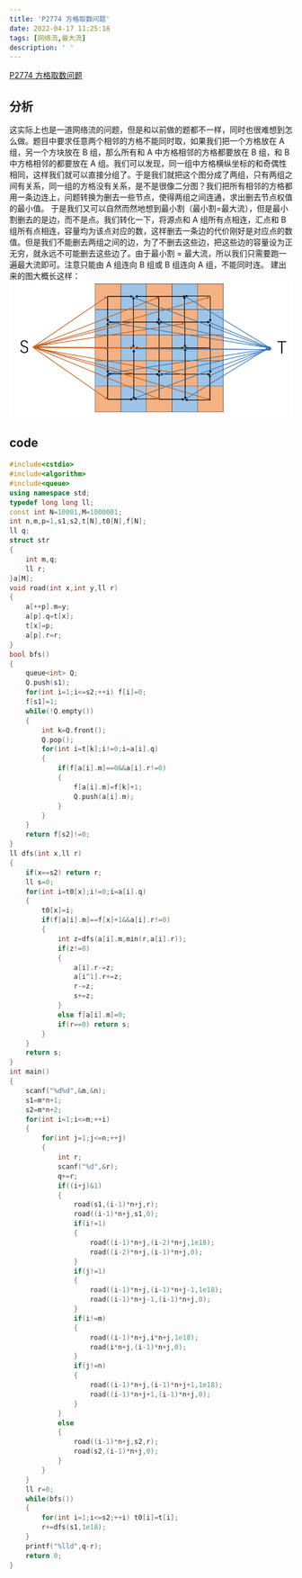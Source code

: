 ```yaml
---
title: 'P2774 方格取数问题'
date: 2022-04-17 11:25:18
tags: [网络流,最大流]
description: ' '
---
```


[P2774 方格取数问题](https://www.luogu.com.cn/problem/P2774)
## 分析
这实际上也是一道网络流的问题，但是和以前做的题都不一样，同时也很难想到怎么做。题目中要求任意两个相邻的方格不能同时取，如果我们把一个方格放在 A 组，另一个方块放在 B 组，那么所有和 A 中方格相邻的方格都要放在 B 组，和 B 中方格相邻的都要放在 A 组。我们可以发现，同一组中方格横纵坐标的和奇偶性相同，这样我们就可以直接分组了。于是我们就把这个图分成了两组，只有两组之间有关系，同一组的方格没有关系，是不是很像二分图？我们把所有相邻的方格都用一条边连上，问题转换为删去一些节点，使得两组之间连通，求出删去节点权值的最小值。
于是我们又可以自然而然地想到最小割（最小割=最大流），但是最小割删去的是边，而不是点。我们转化一下，将源点和 A 组所有点相连，汇点和 B 组所有点相连，容量均为该点对应的数，这样删去一条边的代价刚好是对应点的数值。但是我们不能删去两组之间的边，为了不删去这些边，把这些边的容量设为正无穷，就永远不可能删去这些边了。由于最小割 $=$ 最大流，所以我们只需要跑一遍最大流即可。注意只能由 A 组连向 B 组或 B 组连向 A 组，不能同时连。
建出来的图大概长这样：
![1](/post-images/P2774-solution-1.png)
## code
```cpp
#include<cstdio>
#include<algorithm>
#include<queue>
using namespace std;
typedef long long ll;
const int N=10001,M=1000001;
int n,m,p=1,s1,s2,t[N],t0[N],f[N];
ll q;
struct str
{
    int m,q;
    ll r;
}a[M];
void road(int x,int y,ll r)
{
    a[++p].m=y;
    a[p].q=t[x];
    t[x]=p;
    a[p].r=r;
}
bool bfs()
{
    queue<int> Q;
    Q.push(s1);
    for(int i=1;i<=s2;++i) f[i]=0;
    f[s1]=1;
    while(!Q.empty())
    {
        int k=Q.front();
        Q.pop();
        for(int i=t[k];i!=0;i=a[i].q)
        {
            if(f[a[i].m]==0&&a[i].r!=0)
            {
                f[a[i].m]=f[k]+1;
                Q.push(a[i].m);
            }
        }
    }
    return f[s2]!=0;
}
ll dfs(int x,ll r)
{
    if(x==s2) return r;
    ll s=0;
    for(int i=t0[x];i!=0;i=a[i].q)
    {
        t0[x]=i;
        if(f[a[i].m]==f[x]+1&&a[i].r!=0)
        {
            int z=dfs(a[i].m,min(r,a[i].r));
            if(z!=0)
            {
                a[i].r-=z;
                a[i^1].r+=z;
                r-=z;
                s+=z;
            }
            else f[a[i].m]=0;
            if(r==0) return s; 
        }
    }
    return s;
}
int main()
{
    scanf("%d%d",&m,&n);
    s1=m*n+1;
    s2=m*n+2;
    for(int i=1;i<=m;++i)
    {
        for(int j=1;j<=n;++j)
        {
            int r;
            scanf("%d",&r);
            q+=r;
            if((i+j)&1)
            {
                road(s1,(i-1)*n+j,r);
                road((i-1)*n+j,s1,0);
                if(i!=1)
                {
                    road((i-1)*n+j,(i-2)*n+j,1e18);
                    road((i-2)*n+j,(i-1)*n+j,0);
                }
                if(j!=1)
                {
                    road((i-1)*n+j,(i-1)*n+j-1,1e18);
                    road((i-1)*n+j-1,(i-1)*n+j,0);
                }
                if(i!=m)
                {
                    road((i-1)*n+j,i*n+j,1e18);
                    road(i*n+j,(i-1)*n+j,0);
                }
                if(j!=n)
                {
                    road((i-1)*n+j,(i-1)*n+j+1,1e18);
                    road((i-1)*n+j+1,(i-1)*n+j,0);
                }
            }
            else
            {
                road((i-1)*n+j,s2,r);
                road(s2,(i-1)*n+j,0);
            }
        }
    }
    ll r=0;
    while(bfs())
    {
        for(int i=1;i<=s2;++i) t0[i]=t[i];
        r+=dfs(s1,1e18);
    }
    printf("%lld",q-r);
    return 0;
}
```